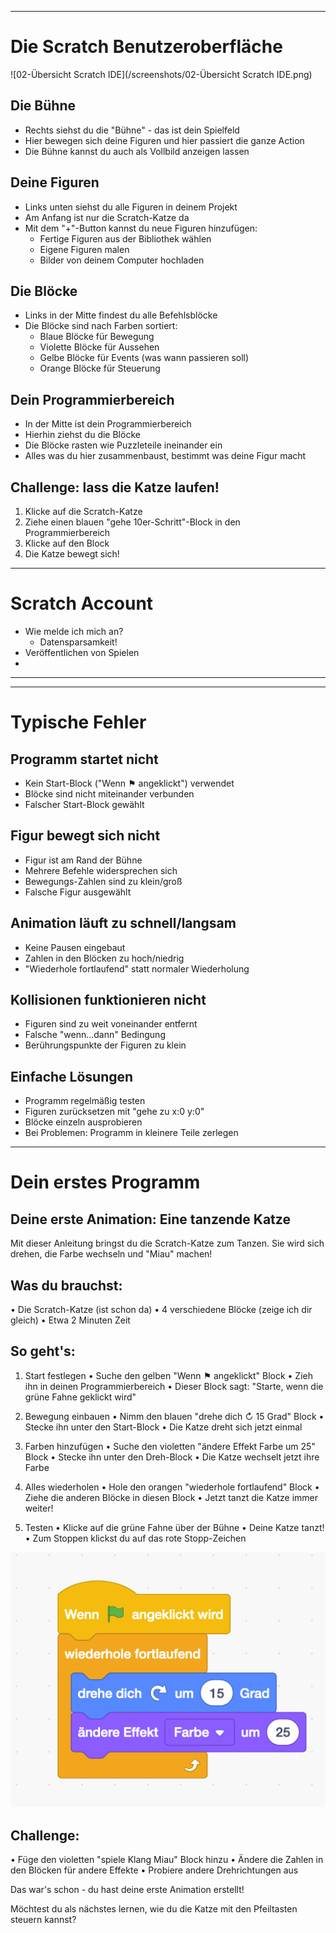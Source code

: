 

---



# Die Scratch Benutzeroberfläche

![02-Übersicht Scratch IDE](/screenshots/02-Übersicht Scratch IDE.png)

## Die Bühne

- Rechts siehst du die "Bühne" - das ist dein Spielfeld
- Hier bewegen sich deine Figuren und hier passiert die ganze Action
- Die Bühne kannst du auch als Vollbild anzeigen lassen

## Deine Figuren

- Links unten siehst du alle Figuren in deinem Projekt
- Am Anfang ist nur die Scratch-Katze da
- Mit dem "+"-Button kannst du neue Figuren hinzufügen:
  - Fertige Figuren aus der Bibliothek wählen
  - Eigene Figuren malen
  - Bilder von deinem Computer hochladen

## Die Blöcke

- Links in der Mitte findest du alle Befehlsblöcke
- Die Blöcke sind nach Farben sortiert:
  - Blaue Blöcke für Bewegung
  - Violette Blöcke für Aussehen
  - Gelbe Blöcke für Events (was wann passieren soll)
  - Orange Blöcke für Steuerung

## Dein Programmierbereich

- In der Mitte ist dein Programmierbereich
- Hierhin ziehst du die Blöcke
- Die Blöcke rasten wie Puzzleteile ineinander ein
- Alles was du hier zusammenbaust, bestimmt was deine Figur macht

## Challenge: lass die Katze laufen!

1. Klicke auf die Scratch-Katze
2. Ziehe einen blauen "gehe 10er-Schritt"-Block in den Programmierbereich
3. Klicke auf den Block
4. Die Katze bewegt sich!

---



# Scratch Account

<!-- Machen wir hier auch die Zugangsdaten zum eintragen, oder das alles am Ende, das man es einfacher findet? gw -->

- Wie melde ich mich an?
  - Datensparsamkeit!
- Veröffentlichen von Spielen
- 

---



---

# Typische Fehler 

## Programm startet nicht

- Kein Start-Block ("Wenn ⚑ angeklickt") verwendet
- Blöcke sind nicht miteinander verbunden
- Falscher Start-Block gewählt

## Figur bewegt sich nicht

- Figur ist am Rand der Bühne
- Mehrere Befehle widersprechen sich
- Bewegungs-Zahlen sind zu klein/groß
- Falsche Figur ausgewählt

## Animation läuft zu schnell/langsam

- Keine Pausen eingebaut
- Zahlen in den Blöcken zu hoch/niedrig
- "Wiederhole fortlaufend" statt normaler Wiederholung

## Kollisionen funktionieren nicht

- Figuren sind zu weit voneinander entfernt
- Falsche "wenn...dann" Bedingung
- Berührungspunkte der Figuren zu klein

## Einfache Lösungen

- Programm regelmäßig testen
- Figuren zurücksetzen mit "gehe zu x:0 y:0"
- Blöcke einzeln ausprobieren
- Bei Problemen: Programm in kleinere Teile zerlegen

---

# Dein erstes Programm

<!-- soll das ins kapitel (Spiele)-Tutorials? -->

Deine erste Animation: Eine tanzende Katze
----------------------------------------
Mit dieser Anleitung bringst du die Scratch-Katze zum Tanzen. Sie wird sich drehen, die Farbe wechseln und "Miau" machen!

Was du brauchst:
---------------
• Die Scratch-Katze (ist schon da)
• 4 verschiedene Blöcke (zeige ich dir gleich)
• Etwa 2 Minuten Zeit

So geht's:
----------
1. Start festlegen
   • Suche den gelben "Wenn ⚑ angeklickt" Block
   • Zieh ihn in deinen Programmierbereich
   • Dieser Block sagt: "Starte, wenn die grüne Fahne geklickt wird"

2. Bewegung einbauen
   • Nimm den blauen "drehe dich ↻ 15 Grad" Block
   • Stecke ihn unter den Start-Block
   • Die Katze dreht sich jetzt einmal

3. Farben hinzufügen
   • Suche den violetten "ändere Effekt Farbe um 25" Block
   • Stecke ihn unter den Dreh-Block
   • Die Katze wechselt jetzt ihre Farbe

4. Alles wiederholen
   • Hole den orangen "wiederhole fortlaufend" Block
   • Ziehe die anderen Blöcke in diesen Block
   • Jetzt tanzt die Katze immer weiter!

5. Testen
   • Klicke auf die grüne Fahne über der Bühne
   • Deine Katze tanzt!
   • Zum Stoppen klickst du auf das rote Stopp-Zeichen

![02-TanzeKatze](/screenshots/02-TanzeKatze.png)

Challenge:
------
• Füge den violetten "spiele Klang Miau" Block hinzu
• Ändere die Zahlen in den Blöcken für andere Effekte
• Probiere andere Drehrichtungen aus

Das war's schon - du hast deine erste Animation erstellt! 

Möchtest du als nächstes lernen, wie du die Katze mit den Pfeiltasten steuern kannst?
